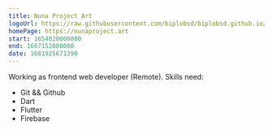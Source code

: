 ```yaml
---
title: Nuna Project Art
logoUrl: https://raw.githubusercontent.com/biplobsd/biplobsd.github.io/data/images/logos/nuna.png
homePage: https://nunaproject.art
start: 1654020000000
end: 1667152800000
date: 1681925671390
---
```


Working as frontend web developer (Remote).
Skills need:

- Git && Github
- Dart
- Flutter
- Firebase
